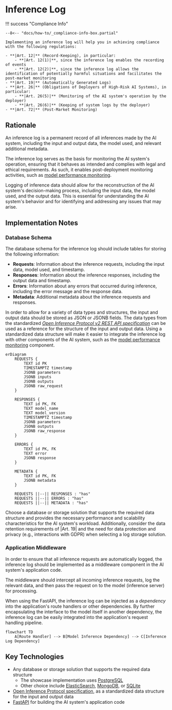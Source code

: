 # Inference Log

!!! success "Compliance Info"

    --8<-- "docs/how-to/_compliance-info-box.partial"

    Implementing an inference log will help you in achieving compliance with the following regulations:

    - **|Art. 12|** (Record-Keeping), in particular:
        - **|Art. 12(1)|**, since the inference log enables the recording of events
        - **|Art. 12(2)|**, since the inference log allows the identification of potentially harmful situations and facilitates the post-market monitoring
    - **|Art. 19|** (Automatically Generated Logs)
    - **|Art. 26|** (Obligations of Deployers of High-Risk AI Systems), in particular:
        - **|Art. 26(5)|** (Monitoring of the AI system's operation by the deployer)
        - **|Art. 26(6)|** (Keeping of system logs by the deployer)
    - **|Art. 72|** (Post-Market Monitoring)

## Rationale

An inference log is a permanent record of all inferences made by the AI system, including the input and output data, the model used, and relevant additional metadata.

The inference log serves as the basis for monitoring the AI system's operation, ensuring that it behaves as intended and complies with legal and ethical requirements.
As such, it enables post-deployment monitoring activities, such as [model performance monitoring](model-monitoring.md).

Logging of inference data should allow for the reconstruction of the AI system's decision-making process, including the input data, the model used, and the output data.
This is essential for understanding the AI system's behavior and for identifying and addressing any issues that may arise.

## Implementation Notes

### Database Schema

The database schema for the inference log should include tables for storing the following information:

-   **Requests**: Information about the inference requests, including the input data, model used, and timestamp.
-   **Responses**: Information about the inference responses, including the output data and timestamp.
-   **Errors**: Information about any errors that occurred during inference, including the error message and the response data.
-   **Metadata**: Additional metadata about the inference requests and responses.

In order to allow for a variety of data types and structures, the input and output data should be stored as JSON or JSONB fields.
The data types from the standardized [_Open Inference Protocol v2 REST API specification_](https://github.com/kserve/open-inference-protocol/blob/main/specification/protocol/inference_rest.md) can be used as a reference for the structure of the input and output data.
Using a standardized data structure will make it easier to integrate the inference log with other components of the AI system, such as the [model performance monitoring](model-monitoring.md) component.

```mermaid
erDiagram
    REQUESTS {
        TEXT id PK
        TIMESTAMPTZ timestamp
        JSONB parameters
        JSONB inputs
        JSONB outputs
        JSONB raw_request
    }

    RESPONSES {
        TEXT id PK, FK
        TEXT model_name
        TEXT model_version
        TIMESTAMPTZ timestamp
        JSONB parameters
        JSONB outputs
        JSONB raw_response
    }

    ERRORS {
        TEXT id PK, FK
        TEXT error
        JSONB response
    }

    METADATA {
        TEXT id PK, FK
        JSONB metadata
    }

    REQUESTS ||--|| RESPONSES : "has"
    REQUESTS ||--|| ERRORS : "has"
    REQUESTS ||--|| METADATA : "has"
```

Choose a database or storage solution that supports the required data structure and provides the necessary performance and scalability characteristics for the AI system's workload.
Additionally, consider the data retention requirements of |Art. 19| and the need for data protection and privacy (e.g., interactions with GDPR) when selecting a log storage solution.

### Application Middleware

In order to ensure that all inference requests are automatically logged, the inference log should be implemented as a middleware component in the AI system's application code.

The middleware should intercept all incoming inference requests, log the relevant data, and then pass the request on to the model (inference server) for processing.

When using the FastAPI, the inference log can be injected as a _dependency_ into the application's route handlers or other dependencies.
By further encapsulating the interface to the model itself in another dependency, the inference log can be easily integrated into the application's request handling pipeline.

```mermaid
flowchart TD
    A[Route Handler] --> B[Model Inference Dependency] --> C[Inference Log Dependency]
```

## Key Technologies

-   Any database or storage solution that supports the required data structure
    -   The showcase implementation uses [PostgreSQL](https://www.postgresql.org/)
    -   Other choice include [ElasticSearch](https://www.elastic.co/elasticsearch/), [MongoDB](https://www.mongodb.com/), or [SQLite](https://www.sqlite.org/index.html)
-   [Open Inference Protocol specification](https://github.com/kserve/open-inference-protocol/), as a standardized data structure for the input and output data
-   [FastAPI](https://fastapi.tiangolo.com/) for building the AI system's application code
